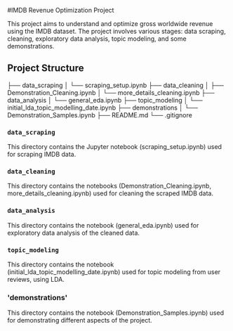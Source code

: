 #IMDB Revenue Optimization Project

This project aims to understand and optimize gross worldwide revenue using the IMDB dataset. The project involves various stages: data scraping, cleaning, exploratory data analysis, topic modeling, and some demonstrations.


## Project Structure
├── data_scraping
│   └── scraping_setup.ipynb
├── data_cleaning
│   ├── Demonstration_Cleaning.ipynb
│   └── more_details_cleaning.ipynb
├── data_analysis
│   └── general_eda.ipynb
├── topic_modeling
│   └── initial_lda_topic_modelling_date.ipynb
├── demonstrations
│   └── Demonstration_Samples.ipynb
├── README.md
└── .gitignore


### `data_scraping`
This directory contains the Jupyter notebook (scraping_setup.ipynb) used for scraping IMDB data.

### `data_cleaning`
This directory contains the notebooks (Demonstration_Cleaning.ipynb, more_details_cleaning.ipynb) used for cleaning the scraped IMDB data.


### `data_analysis`
This directory contains the notebook (general_eda.ipynb) used for exploratory data analysis of the cleaned data.

### `topic_modeling`
This directory contains the notebook (initial_lda_topic_modelling_date.ipynb) used for topic modeling from user reviews, using LDA.


### 'demonstrations'
This directory contains the notebook (Demonstration_Samples.ipynb) used for demonstrating different aspects of the project.
